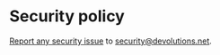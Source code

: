 # Security policy

[Report any security issue](https://devolutions.net/security/report-issue) to security@devolutions.net.

